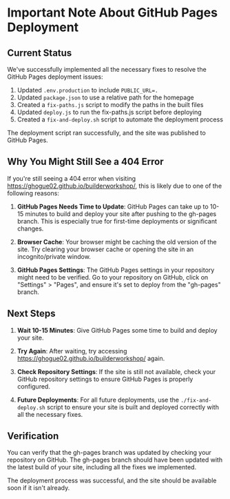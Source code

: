 # Important Note About GitHub Pages Deployment

## Current Status

We've successfully implemented all the necessary fixes to resolve the GitHub Pages deployment issues:

1. Updated `.env.production` to include `PUBLIC_URL=.`
2. Updated `package.json` to use a relative path for the homepage
3. Created a `fix-paths.js` script to modify the paths in the built files
4. Updated `deploy.js` to run the fix-paths.js script before deploying
5. Created a `fix-and-deploy.sh` script to automate the deployment process

The deployment script ran successfully, and the site was published to GitHub Pages.

## Why You Might Still See a 404 Error

If you're still seeing a 404 error when visiting https://ghogue02.github.io/builderworkshop/, this is likely due to one of the following reasons:

1. **GitHub Pages Needs Time to Update**: GitHub Pages can take up to 10-15 minutes to build and deploy your site after pushing to the gh-pages branch. This is especially true for first-time deployments or significant changes.

2. **Browser Cache**: Your browser might be caching the old version of the site. Try clearing your browser cache or opening the site in an incognito/private window.

3. **GitHub Pages Settings**: The GitHub Pages settings in your repository might need to be verified. Go to your repository on GitHub, click on "Settings" > "Pages", and ensure it's set to deploy from the "gh-pages" branch.

## Next Steps

1. **Wait 10-15 Minutes**: Give GitHub Pages some time to build and deploy your site.

2. **Try Again**: After waiting, try accessing https://ghogue02.github.io/builderworkshop/ again.

3. **Check Repository Settings**: If the site is still not available, check your GitHub repository settings to ensure GitHub Pages is properly configured.

4. **Future Deployments**: For all future deployments, use the `./fix-and-deploy.sh` script to ensure your site is built and deployed correctly with all the necessary fixes.

## Verification

You can verify that the gh-pages branch was updated by checking your repository on GitHub. The gh-pages branch should have been updated with the latest build of your site, including all the fixes we implemented.

The deployment process was successful, and the site should be available soon if it isn't already.